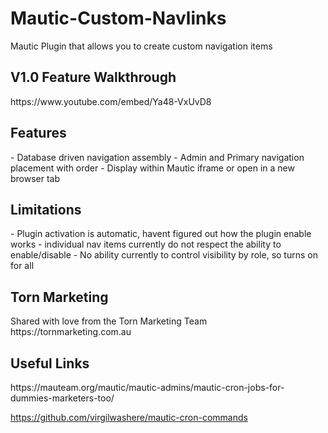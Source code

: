 # Mautic-Custom-Navlinks
 
Mautic Plugin that allows you to create custom navigation items 

<h2>V1.0 Feature Walkthrough</h2>
https://www.youtube.com/embed/Ya48-VxUvD8

<h2>Features</h2>
- Database driven navigation assembly
- Admin and Primary navigation placement with order
- Display within Mautic iframe or open in a new browser tab

<h2>Limitations</h2>
- Plugin activation is automatic, havent figured out how the plugin enable works
- individual nav items currently do not respect the ability to enable/disable
- No ability currently to control visibility by role, so turns on for all

<h2>Torn Marketing</h2>
Shared with love from the Torn Marketing Team
https://tornmarketing.com.au

<h2>Useful Links</h2>
https://mauteam.org/mautic/mautic-admins/mautic-cron-jobs-for-dummies-marketers-too/

https://github.com/virgilwashere/mautic-cron-commands
